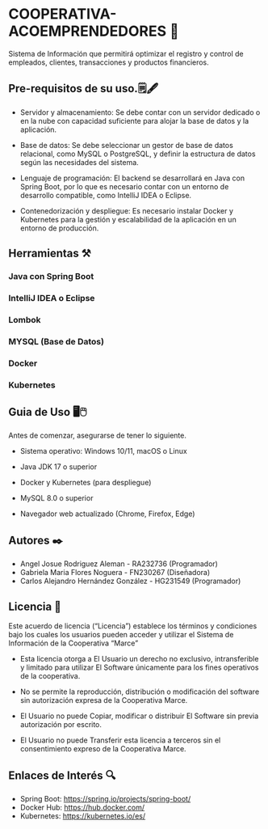 # COOPERATIVA-ACOEMPRENDEDORES 💱
Sistema de Información que permitirá optimizar el registro y control de empleados, clientes, transacciones y productos financieros.

## Pre-requisitos de su uso.🗒️🖋️
+ Servidor y almacenamiento: Se debe contar con un servidor dedicado o en la nube con capacidad suficiente para alojar la base de datos y la aplicación.

+ Base de datos: Se debe seleccionar un gestor de base de datos relacional, como MySQL o PostgreSQL, y definir la estructura de datos según las necesidades del sistema.

+ Lenguaje de programación: El backend se desarrollará en Java con Spring Boot, por lo que es necesario contar con un entorno de desarrollo compatible, como IntelliJ IDEA o Eclipse.

+ Contenedorización y despliegue: Es necesario instalar Docker y Kubernetes para la gestión y escalabilidad de la aplicación en un entorno de producción.

## Herramientas ⚒️

### Java con Spring Boot
### IntelliJ IDEA o Eclipse
### Lombok
### MYSQL (Base de Datos)
### Docker
### Kubernetes

## Guia de Uso 🖥️🖱️

Antes de comenzar, asegurarse de tener lo siguiente.

+ Sistema operativo: Windows 10/11, macOS o Linux

+ Java JDK 17 o superior

+ Docker y Kubernetes (para despliegue)

+ MySQL 8.0 o superior

+ Navegador web actualizado (Chrome, Firefox, Edge)

## Autores ✒️

+ Angel Josue Rodriguez Aleman - RA232736 (Programador)                    
+ Gabriela Maria Flores Noguera - FN230267 (Diseñadora)
+ Carlos Alejandro Hernández González - HG231549 (Programador) 


## Licencia 🪪
Este acuerdo de licencia (“Licencia”) establece los términos y condiciones bajo los cuales los usuarios pueden acceder y utilizar el Sistema de Información de la Cooperativa “Marce”

+ Esta licencia otorga a El Usuario un derecho no exclusivo, intransferible y limitado para utilizar El Software únicamente para los fines operativos de la cooperativa.

+ No se permite la reproducción, distribución o modificación del software sin autorización expresa de la Cooperativa Marce.
  
+ El Usuario no puede Copiar, modificar o distribuir El Software sin previa autorización por escrito.
+ El Usuario no puede Transferir esta licencia a terceros sin el consentimiento expreso de la Cooperativa Marce.

## Enlaces de Interés 🔍
+ Spring Boot: https://spring.io/projects/spring-boot/
+ Docker Hub: https://hub.docker.com/
+ Kubernetes: https://kubernetes.io/es/
